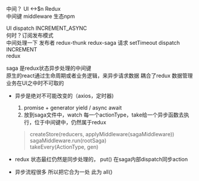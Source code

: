 中间？ UI <->$n Redux <br>
中间键 middleware 生态npm

UI dispatch INCREMENT_ASYNC <br>
何时？订阅发布模式<br>
中间处理一下 发布者 redux-thunk redux-saga 请求 setTimeout dispatch INCREMENT<br>
redux<br>

saga 是redux状态异步处理的中间键<br>
原生的react通过生命周期或者业务逻辑，来异步请求数据 耦合了redux 数据管理业务在UI之中时不可取的
- 异步是绝对不可能改变的（axios，定时器)
  1. promise + generator yield / async await
  2. 放到saga文件中，watch 每一个actionType，take给一个异步函数去执行，位于中间键中，仍然属于redux

  >createStore(reducers, applyMiddleware(sagaMiddleware))<br>
  >sagaMiddleware.run(rootSaga)<br>
  >takeEvery(ActionType, gen)<br>
- redux 状态最红仍然是同步处理的，
  put() 在saga内部dispatch同步action
- 异步流程很多 所以把它合为一处 此为 all()